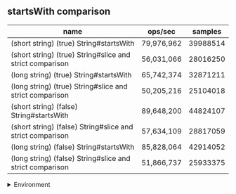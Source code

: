 ## startsWith comparison

|name|ops/sec|samples|
|-|-|-|
|(short string) (true) String#startsWith|79,976,962|39988514|
|(short string) (true) String#slice and strict comparison|56,031,066|28016250|
|(long string) (true) String#startsWith|65,742,374|32871211|
|(long string) (true) String#slice and strict comparison|50,205,216|25104018|
|(short string) (false) String#startsWith|89,648,200|44824107|
|(short string) (false) String#slice and strict comparison|57,634,109|28817059|
|(long string) (false) String#startsWith|85,828,064|42914052|
|(long string) (false) String#slice and strict comparison|51,866,737|25933375|


<details>
<summary>Environment</summary>

* __Machine:__ linux x64 | 4 vCPUs | 7.6GB Mem
* __Run:__ Fri Oct 17 2025 17:25:18 GMT+0000 (Coordinated Universal Time)
* __Node:__ `v24.4.1`
</details>

<!--
{"environment":{"platform":"linux","arch":"x64","cpus":4,"totalMemory":7.59783935546875},"benchmarks":[{"name":"(short string) (true) String#startsWith","samples":39988514,"opsSec":79976962.25893702},{"name":"(short string) (true) String#slice and strict comparison","samples":28016250,"opsSec":56031066.61325391},{"name":"(long string) (true) String#startsWith","samples":32871211,"opsSec":65742374.796974905},{"name":"(long string) (true) String#slice and strict comparison","samples":25104018,"opsSec":50205216.27423317},{"name":"(short string) (false) String#startsWith","samples":44824107,"opsSec":89648200.01488079},{"name":"(short string) (false) String#slice and strict comparison","samples":28817059,"opsSec":57634109.12434719},{"name":"(long string) (false) String#startsWith","samples":42914052,"opsSec":85828064.34743427},{"name":"(long string) (false) String#slice and strict comparison","samples":25933375,"opsSec":51866737.551982984}]}-->
